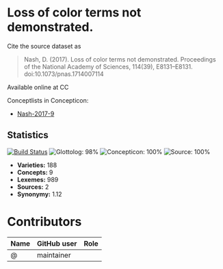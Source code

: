 # Loss of color terms not demonstrated.

Cite the source dataset as

> Nash, D. (2017). Loss of color terms not demonstrated. Proceedings of the National Academy of Sciences, 114(39), E8131–E8131. doi:10.1073/pnas.1714007114

Available online at CC


Conceptlists in Concepticon:
- [Nash-2017-9](https://concepticon.clld.org/contributions/Nash-2017-9)
## Statistics


[![Build Status](https://travis-ci.org/lexibank/nashcolorterms.svg?branch=master)](https://travis-ci.org/lexibank/nashcolorterms)
![Glottolog: 98%](https://img.shields.io/badge/Glottolog-98%25-green.svg "Glottolog: 98%")
![Concepticon: 100%](https://img.shields.io/badge/Concepticon-100%25-brightgreen.svg "Concepticon: 100%")
![Source: 100%](https://img.shields.io/badge/Source-100%25-brightgreen.svg "Source: 100%")

- **Varieties:** 188
- **Concepts:** 9
- **Lexemes:** 989
- **Sources:** 2
- **Synonymy:** 1.12

# Contributors

Name | GitHub user | Role
--- | --- | ---
 | @ | maintainer


